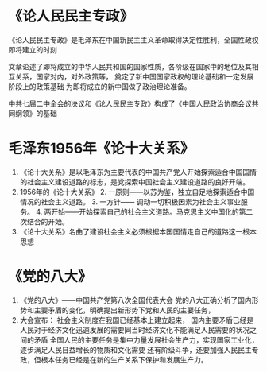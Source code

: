 
# 《论人民民主专政》
《论人民民主专政》是毛泽东在中国新民主主义革命取得决定性胜利，全国性政权即将建立的时刻

文章论述了即将成立的中华人民共和国的国家性质，各阶级在国家中的地位及其相互关系，国家对内，对外政策等，
奠定了新中国国家政权的理论基础和一定发展阶段上的政策基础
为即将成立的新中国做了政治理论准备。

中共七届二中全会的决议和《论人民民主专政》构成了《中国人民政治协商会议共同纲领》的基础

# 毛泽东1956年《论十大关系》
1. 《论十大关系》是以毛泽东为主要代表的中国共产党人开始探索适合中国国情的社会主义建设道路的标志，是党探索中国社会主义建设道路的良好开端。
2. 1956年的《论十大关系》
	2. 一原则——以苏为鉴，独立自足地探索适合中国情况的社会主义道路。
	3. 一方针—— 调动一切积极因素为社会主义事业服务。
	4. 两开始——开始探索自己的社会主义道路。马克思主义中国化的第二次结合的开始。
3. 《论十大关系》名曲了建设社会主义必须根据本国国情走自己的道路这一根本思想



# 《党的八大》
1. 《党的八大》——中国共产党第八次全国代表大会
	党的八大正确分析了国内形势和主要矛盾的变化，明确提出新形势下党和人民的主要任务，
2. 大会宣布：
	社会主义制度在我国已经基本上建立起来，
	国内主要矛盾已经是人民对于经济文化迅速发展的需要同当时经济文化不能满足人民需要的状况之间的矛盾
	全国人民的主要任务是集中力量发展社会生产力，实现国家工业化，逐步满足人民日益增长的物质和文化需要
	还有阶级斗争，还要加强人民民主专政，但根本任务已经是在新的生产关系下保护和发展生产力。
